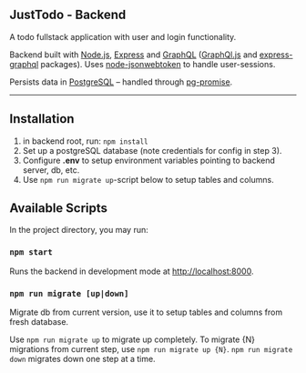 ## JustTodo - Backend

A todo fullstack application with user and login functionality.

Backend built with [Node.js](https://nodejs.org), [Express](https://expressjs.com/) and [GraphQL](https://graphql.org/) ([GraphQl.js](https://github.com/graphql/graphql-js) and [express-graphql](https://github.com/graphql/express-graphql) packages). Uses [node-jsonwebtoken](https://github.com/auth0/node-jsonwebtoken) to handle user-sessions.

Persists data in [PostgreSQL](https://www.postgresql.org/) – handled through [pg-promise](http://vitaly-t.github.io/pg-promise/).

---

## Installation

1. in backend root, run: `npm install`
2. Set up a postgreSQL database (note credentials for config in step 3).
3. Configure **.env** to setup environment variables pointing to backend server, db, etc.
4. Use `npm run migrate up`-script below to setup tables and columns.

## Available Scripts

In the project directory, you may run:

### `npm start`

Runs the backend in development mode at [http://localhost:8000](http://localhost:8000).

### `npm run migrate [up|down]`

Migrate db from current version, use it to setup tables and columns from fresh database.

Use `npm run migrate up` to migrate up completely. To migrate {N} migrations from current step, use `npm run migrate up {N}`. `npm run migrate down` migrates down one step at a time.
